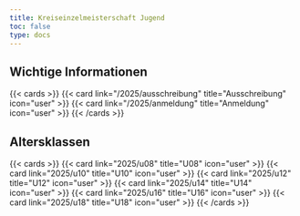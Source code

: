 ```yaml
---
title: Kreiseinzelmeisterschaft Jugend
toc: false
type: docs
---
```

## Wichtige Informationen

{{< cards >}}
{{< card link="/2025/ausschreibung" title="Ausschreibung" icon="user" >}}
{{< card link="/2025/anmeldung" title="Anmeldung" icon="user" >}}
{{< /cards >}}


## Altersklassen

{{< cards >}}
{{< card link="2025/u08" title="U08" icon="user" >}}
{{< card link="2025/u10" title="U10" icon="user" >}}
{{< card link="2025/u12" title="U12" icon="user" >}}
{{< card link="2025/u14" title="U14" icon="user" >}}
{{< card link="2025/u16" title="U16" icon="user" >}}
{{< card link="2025/u18" title="U18" icon="user" >}}
{{< /cards >}}
